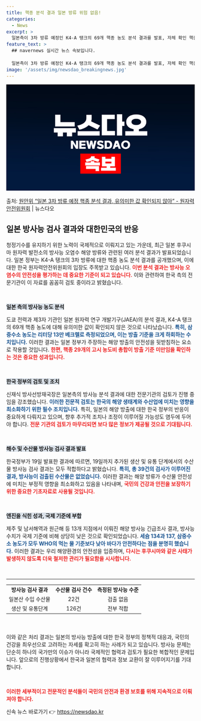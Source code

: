 ```yaml
---
title: 핵종 분석 결과 일본 방류 위험 없음!
categories:
  - News
excerpt: >
  일본측이 3차 방류 예정인 K4-A 탱크의 69개 핵종 농도 분석 결과를 발표, 자체 확인 핵종 39개에 대…
feature_text: >
  ## navernews 실시간 뉴스 속보입니다.

  일본측이 3차 방류 예정인 K4-A 탱크의 69개 핵종 농도 분석 결과를 발표, 자체 확인 핵종 39개에 대…
image: '/assets/img/newsdao_breakingnews.jpg'
---
```


![뉴스다오 속보](/assets/img/newsdao_breakingnews.jpg)

<p>출처: <a href="https://newsdao.kr/2238" rel="dofollow">원안위 “일본 3차 방류 예정 핵종 분석 결과, 유의미한 값 확인되지 않아” - 원자력안전위원회</a> | 뉴스다오</p>

<h2 data-ke-size="size26">일본 방사능 검사 결과와 대한민국의 반응</h2>

<p data-ke-size="size16">청정기수를 유지하기 위한 노력이 국제적으로 이뤄지고 있는 가운데, 최근 일본 후쿠시마 원자력 발전소의 방사능 오염수 해양 방류와 관련된 여러 분석 결과가 발표되었습니다. 일본 정부는 K4-A 탱크의 3차 방류에 대한 핵종 농도 분석 결과를 공개했으며, 이에 대한 한국 원자력안전위원회의 입장도 주목받고 있습니다. <b><span style="color: #ee2323;">이번 분석 결과는 방사능 오염수의 안전성을 평가하는 데 중요한 기준이 되고 있습니다.</span></b> 이와 관련하여 한국 측의 전문기관이 이 자료를 꼼꼼히 검토 중이라고 밝혔습니다.</p>

<p data-ke-size="size16">&nbsp;</p>

<b><span style="background-color: #21538527;">일본 측의 방사능 농도 분석</span></b>

<p data-ke-size="size16">도쿄 전력과 제3자 기관인 일본 원자력 연구 개발기구(JAEA)의 분석 결과, K4-A 탱크의 69개 핵종 농도에 대해 유의미한 값이 확인되지 않은 것으로 나타났습니다. <b><span style="color: #1a5490;">특히, 삼중수소 농도는 리터당 13만 베크렐로 측정되었으며, 이는 방출 기준을 크게 하회하는 수치입니다.</span></b> 이러한 결과는 일본 정부가 주장하는 해양 방출의 안전성을 뒷받침하는 요소로 작용할 것입니다. <b><span style="color: #ee2323;">한편, 핵종 29개의 고시 농도비 총합이 방출 기준 미만임을 확인하는 것은 중요한 성과입니다.</span></b></p>

<p data-ke-size="size16">&nbsp;</p>

<b><span style="background-color: #21538527;">한국 정부의 검토 및 조치</span></b>

<p data-ke-size="size16">신재식 방사선방재국장은 일본측의 방사능 분석 결과에 대한 전문기관의 검토가 진행 중임을 강조했습니다. <b><span style="color: #1a5490;">이러한 전문적 검토는 한국의 해양 생태계와 수산업에 미치는 영향을 최소화하기 위한 필수 조치입니다.</span></b> 특히, 일본의 해양 방출에 대한 한국 정부의 반응이 중요하게 다뤄지고 있으며, 향후 추가적 조치나 조정이 이루어질 가능성도 염두에 두어야 합니다. <b><span style="color: #ee2323;">전문 기관의 검토가 마무리되면 보다 많은 정보가 제공될 것으로 기대됩니다.</span></b></p>

<p data-ke-size="size16">&nbsp;</p>

<b><span style="background-color: #21538527;">해수 및 수산물 방사능 검사 결과 발표</span></b>

<p data-ke-size="size16">한국정부가 19일 발표한 결과에 따르면, 19일까지 추가된 생산 및 유통 단계에서의 수산물 방사능 검사 결과는 모두 적합하다고 밝혔습니다. <b><span style="color: #1a5490;">특히, 총 39건의 검사가 이루어진 결과, 방사능이 검출된 수산물은 없었습니다.</span></b> 이러한 결과는 해양 방류가 수산물 안전성에 미치는 부정적 영향을 최소화하고 있음을 나타내며, <b><span style="color: #ee2323;">국민의 건강과 안전을 보장하기 위한 중요한 기초자료로 사용될 것입니다.</span></b></p>

<p data-ke-size="size16">&nbsp;</p>

<b><span style="background-color: #21538527;">엔진을 식힌 성과, 국제 기준에 부합</span></b>

<p data-ke-size="size16">제주 및 남서해역과 원근해 등 13개 지점에서 이뤄진 해양 방사능 긴급조사 결과, 방사능 수치가 국제 기준에 비해 상당히 낮은 것으로 확인되었습니다. <b><span style="color: #1a5490;">세슘 134과 137, 삼중수소 농도가 모두 WHO의 먹는 물 기준보다 낮아 바다가 안전하다는 점을 분명히 했습니다.</span></b> 이러한 결과는 우리 해양환경의 안전성을 입증하며, <b><span style="color: #ee2323;">다시는 후쿠시마와 같은 사태가 발생하지 않도록 더욱 철저한 관리가 필요함을 시사합니다.</span></b></p>

<p data-ke-size="size16">&nbsp;</p>

<hr />

<table style="width: 100%; border-collapse: collapse; margin-bottom: 20px;">
    <tr>
        <td style="text-align: center; height: 17px;"><b>방사능 검사 결과</b></td>
        <td style="text-align: center; height: 17px;"><b>수산물 검사 건수</b></td>
        <td style="text-align: center; height: 17px;"><b>측정된 방사능 수준</b></td>
    </tr>
    <tr>
        <td style="text-align: center; height: 17px;">일본산 수입 수산물</td>
        <td style="text-align: center; height: 17px;">22건</td>
        <td style="text-align: center; height: 17px;">검출 없음</td>
    </tr>
    <tr>
        <td style="text-align: center; height: 17px;">생산 및 유통단계</td>
        <td style="text-align: center; height: 17px;">126건</td>
        <td style="text-align: center; height: 17px;">전부 적합</td>
    </tr>
</table>

<p data-ke-size="size16">&nbsp;</p>

<p data-ke-size="size16">이와 같은 처리 결과는 일본의 방사능 방출에 대한 한국 정부의 정책적 대응과, 국민의 건강을 최우선으로 고려하는 자세를 확고히 하는 사례가 되고 있습니다. 방사능 문제는 단순히 하나의 국가만의 이슈가 아니라 국제적인 협력과 검토가 필요한 복합적인 문제입니다. 앞으로의 진행상황에서 한국과 일본의 협력과 정보 교환이 잘 이루어지기를 기대합니다.</p>

<p data-ke-size="size16">&nbsp;</p>

<b><span style="color: #ee2323;">이러한 세부적이고 전문적인 분석들이 국민의 안전과 환경 보호를 위해 지속적으로 이뤄져야 합니다.</span></b> 

신속 뉴스 바로가기 👉 <a href="https://newsdao.kr" rel="dofollow">https://newsdao.kr</a>


